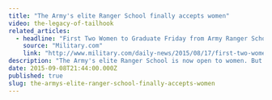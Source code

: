 ```yaml
---
title: "The Army's elite Ranger School finally accepts women"
video: the-legacy-of-tailhook
related_articles:
  - headline: "First Two Women to Graduate Friday from Army Ranger School"
    source: "Military.com"
    link: "http://www.military.com/daily-news/2015/08/17/first-two-women-expected-to-graduate-friday-army-ranger-school.html"
description: "The Army's elite Ranger School is now open to women. But can advances like this erase memories of the Tailhook scandal? "
date: 2015-09-08T21:44:00.000Z
published: true
slug: the-armys-elite-ranger-school-finally-accepts-women
---
```


